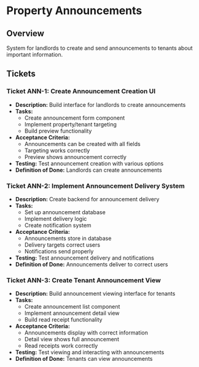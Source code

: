 # Property Announcements

## Overview
System for landlords to create and send announcements to tenants about important information.

## Tickets

### Ticket ANN-1: Create Announcement Creation UI
- **Description:** Build interface for landlords to create announcements
- **Tasks:**
  - Create announcement form component
  - Implement property/tenant targeting
  - Build preview functionality
- **Acceptance Criteria:**
  - Announcements can be created with all fields
  - Targeting works correctly
  - Preview shows announcement correctly
- **Testing:** Test announcement creation with various options
- **Definition of Done:** Landlords can create announcements

### Ticket ANN-2: Implement Announcement Delivery System
- **Description:** Create backend for announcement delivery
- **Tasks:**
  - Set up announcement database
  - Implement delivery logic
  - Create notification system
- **Acceptance Criteria:**
  - Announcements store in database
  - Delivery targets correct users
  - Notifications send properly
- **Testing:** Test announcement delivery and notifications
- **Definition of Done:** Announcements deliver to correct users

### Ticket ANN-3: Create Tenant Announcement View
- **Description:** Build announcement viewing interface for tenants
- **Tasks:**
  - Create announcement list component
  - Implement announcement detail view
  - Build read receipt functionality
- **Acceptance Criteria:**
  - Announcements display with correct information
  - Detail view shows full announcement
  - Read receipts work correctly
- **Testing:** Test viewing and interacting with announcements
- **Definition of Done:** Tenants can view announcements 